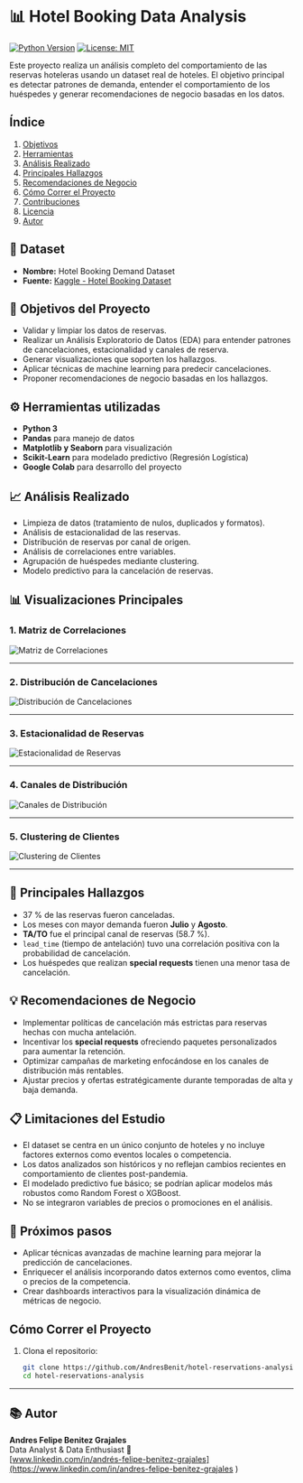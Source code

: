 # 📊 Hotel Booking Data Analysis

[![Python Version](https://img.shields.io/badge/python-3.8%2B-blue)]()
[![License: MIT](https://img.shields.io/badge/license-MIT-green)]()

Este proyecto realiza un análisis completo del comportamiento de las reservas hoteleras usando un dataset real de hoteles. El objetivo principal es detectar patrones de demanda, entender el comportamiento de los huéspedes y generar recomendaciones de negocio basadas en los datos.

## Índice

1. [Objetivos](#objetivos-del-proyecto)  
2. [Herramientas](#-herramientas-utilizadas)  
3. [Análisis Realizado](#análisis-realizado)  
4. [Principales Hallazgos](#-principales-hallazgos)  
5. [Recomendaciones de Negocio](#-recomendaciones-de-negocio)  
6. [Cómo Correr el Proyecto](#cómo-correr-el-proyecto)  
7. [Contribuciones](#contribuciones)  
8. [Licencia](#licencia)  
9. [Autor](#autor)


## 📂 Dataset
- **Nombre:** Hotel Booking Demand Dataset
- **Fuente:** [Kaggle - Hotel Booking Dataset](https://www.kaggle.com/datasets/mojtaba142/hotel-booking)

## 🎯 Objetivos del Proyecto
- Validar y limpiar los datos de reservas.
- Realizar un Análisis Exploratorio de Datos (EDA) para entender patrones de cancelaciones, estacionalidad y canales de reserva.
- Generar visualizaciones que soporten los hallazgos.
- Aplicar técnicas de machine learning para predecir cancelaciones.
- Proponer recomendaciones de negocio basadas en los hallazgos.

## ⚙️ Herramientas utilizadas
- **Python 3**
- **Pandas** para manejo de datos
- **Matplotlib y Seaborn** para visualización
- **Scikit-Learn** para modelado predictivo (Regresión Logística)
- **Google Colab** para desarrollo del proyecto

## 📈 Análisis Realizado

- Limpieza de datos (tratamiento de nulos, duplicados y formatos).
- Análisis de estacionalidad de las reservas.
- Distribución de reservas por canal de origen.
- Análisis de correlaciones entre variables.
- Agrupación de huéspedes mediante clustering.
- Modelo predictivo para la cancelación de reservas.

## 📊 Visualizaciones Principales

### 1. Matriz de Correlaciones
![Matriz de Correlaciones](correlation_matrix.png)

---

### 2. Distribución de Cancelaciones
![Distribución de Cancelaciones](cancelaciones_distribution.png)

---

### 3. Estacionalidad de Reservas
![Estacionalidad de Reservas](seasonality_bookings.png)

---

### 4. Canales de Distribución
![Canales de Distribución](distribution_channels.png)

---

### 5. Clustering de Clientes
![Clustering de Clientes](customer_clustering.png)

---

## 🧠 Principales Hallazgos

- 37 % de las reservas fueron canceladas.
- Los meses con mayor demanda fueron **Julio** y **Agosto**.
- **TA/TO** fue el principal canal de reservas (58.7 %).
- `lead_time` (tiempo de antelación) tuvo una correlación positiva con la probabilidad de cancelación.
- Los huéspedes que realizan **special requests** tienen una menor tasa de cancelación.

## 💡 Recomendaciones de Negocio

- Implementar políticas de cancelación más estrictas para reservas hechas con mucha antelación.
- Incentivar los **special requests** ofreciendo paquetes personalizados para aumentar la retención.
- Optimizar campañas de marketing enfocándose en los canales de distribución más rentables.
- Ajustar precios y ofertas estratégicamente durante temporadas de alta y baja demanda.

## 📋 Limitaciones del Estudio

- El dataset se centra en un único conjunto de hoteles y no incluye factores externos como eventos locales o competencia.
- Los datos analizados son históricos y no reflejan cambios recientes en comportamiento de clientes post-pandemia.
- El modelado predictivo fue básico; se podrían aplicar modelos más robustos como Random Forest o XGBoost.
- No se integraron variables de precios o promociones en el análisis.

## 🚀 Próximos pasos

- Aplicar técnicas avanzadas de machine learning para mejorar la predicción de cancelaciones.
- Enriquecer el análisis incorporando datos externos como eventos, clima o precios de la competencia.
- Crear dashboards interactivos para la visualización dinámica de métricas de negocio.

## Cómo Correr el Proyecto

1. Clona el repositorio:
   ```bash
   git clone https://github.com/AndresBenit/hotel-reservations-analysis.git
   cd hotel-reservations-analysis

---

## 📚 Autor

**Andres Felipe Benitez Grajales**  
Data Analyst & Data Enthusiast 🚀  
[www.linkedin.com/in/andrés-felipe-benitez-grajales](https://www.linkedin.com/in/andres-felipe-benitez-grajales
)
